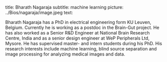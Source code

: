title: Bharath Nagaraja
subtitle: machine learning
picture: ../Bios/nagaraja/image.jpeg
text: 

Bharath Nagaraja has a PhD in electrical engineering form KU Leuven, Belgium. 
Currently he is working as a postdoc in the Brain-Gut project. He has 
also worked as a Senior R\&D Engineer at National Brain Research Centre, India and as a senior design engineer at WeP Peripherals Ltd, Mysore. He 
has supervised master- and intern students during his PhD. His 
research interests include machine learning, blind source separation and 
image processing for analyzing medical images and data.
